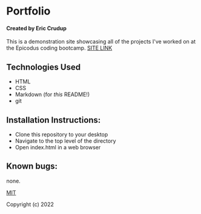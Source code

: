# __Portfolio__

#### Created by Eric Crudup

This is a demonstration site showcasing all of the projects I've worked on at the Epicodus coding bootcamp. [SITE LINK](https://cruduper.github.io/portfolio)

## Technologies Used

* HTML
* CSS
* Markdown (for _this_ README!)
* git


## Installation Instructions: 

* Clone this repository to your desktop
* Navigate to the top level of the directory
* Open index.html in a web browser

## Known bugs:
none.

[MIT](https://opensource.org/licenses/MIT)

Copyright (c) 2022 
